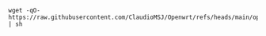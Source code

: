 <div _ngcontent-ng-c1826447281="" class="animated-opacity ng-tns-c1826447281-45"><pre _ngcontent-ng-c1826447281="" class="ng-tns-c1826447281-45"><code _ngcontent-ng-c1826447281="" role="text" data-test-id="code-content" class="code-container formatted ng-tns-c1826447281-45">wget -qO- https://raw.githubusercontent.com/ClaudioMSJ/Openwrt/refs/heads/main/open.sh | sh
</code></pre><!----><!----><!----></div>


